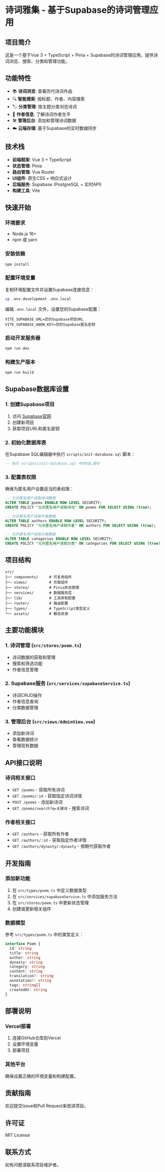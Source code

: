 # 诗词雅集 - 基于Supabase的诗词管理应用

## 项目简介

这是一个基于Vue 3 + TypeScript + Pinia + Supabase的诗词管理应用，提供诗词浏览、搜索、分类和管理功能。

## 功能特性

- 📚 **诗词浏览**: 查看历代诗词作品
- 🔍 **智能搜索**: 按标题、作者、内容搜索
- 🏷️ **分类管理**: 按主题分类浏览诗词
- 👤 **作者信息**: 了解诗词作者生平
- 🛠️ **管理后台**: 添加和管理诗词数据
- ☁️ **云端存储**: 基于Supabase的实时数据同步

## 技术栈

- **前端框架**: Vue 3 + TypeScript
- **状态管理**: Pinia
- **路由管理**: Vue Router
- **UI组件**: 原生CSS + 响应式设计
- **后端服务**: Supabase (PostgreSQL + 实时API)
- **构建工具**: Vite

## 快速开始

### 环境要求

- Node.js 16+
- npm 或 yarn

### 安装依赖

```bash
npm install
```

### 配置环境变量

复制环境配置文件并设置Supabase连接信息：

```bash
cp .env.development .env.local
```

编辑 `.env.local` 文件，设置您的Supabase配置：

```env
VITE_SUPABASE_URL=您的Supabase项目URL
VITE_SUPABASE_ANON_KEY=您的Supabase匿名密钥
```

### 启动开发服务器

```bash
npm run dev
```

### 构建生产版本

```bash
npm run build
```

## Supabase数据库设置

### 1. 创建Supabase项目

1. 访问 [Supabase官网](https://supabase.com)
2. 创建新项目
3. 获取项目URL和匿名密钥

### 2. 初始化数据库表

在Supabase SQL编辑器中执行 `scripts/init-database.sql` 脚本：

```sql
-- 执行 scripts/init-database.sql 中的SQL语句
```

### 3. 配置表权限

确保为匿名用户设置适当的表权限：

```sql
-- 允许匿名用户读取诗词数据
ALTER TABLE poems ENABLE ROW LEVEL SECURITY;
CREATE POLICY "允许匿名用户读取诗词" ON poems FOR SELECT USING (true);

-- 允许匿名用户读取作者数据
ALTER TABLE authors ENABLE ROW LEVEL SECURITY;
CREATE POLICY "允许匿名用户读取作者" ON authors FOR SELECT USING (true);

-- 允许匿名用户读取分类数据
ALTER TABLE categories ENABLE ROW LEVEL SECURITY;
CREATE POLICY "允许匿名用户读取分类" ON categories FOR SELECT USING (true);
```

## 项目结构

```
src/
├── components/     # 可复用组件
├── views/          # 页面组件
├── stores/         # Pinia状态管理
├── services/       # 数据服务层
├── lib/            # 工具库和配置
├── router/         # 路由配置
├── types/          # TypeScript类型定义
└── assets/         # 静态资源
```

## 主要功能模块

### 1. 诗词管理 (`src/stores/poem.ts`)

- 诗词数据的获取和管理
- 搜索和筛选功能
- 作者信息管理

### 2. Supabase服务 (`src/services/supabaseService.ts`)

- 诗词CRUD操作
- 作者信息查询
- 分类数据管理

### 3. 管理后台 (`src/views/AdminView.vue`)

- 添加新诗词
- 查看数据统计
- 管理现有数据

## API接口说明

### 诗词相关接口

- `GET /poems` - 获取所有诗词
- `GET /poems/:id` - 获取指定诗词详情
- `POST /poems` - 添加新诗词
- `GET /poems/search?q=关键词` - 搜索诗词

### 作者相关接口

- `GET /authors` - 获取所有作者
- `GET /authors/:id` - 获取指定作者详情
- `GET /authors/dynasty/:dynasty` - 按朝代获取作者

## 开发指南

### 添加新功能

1. 在 `src/types/poem.ts` 中定义数据类型
2. 在 `src/services/supabaseService.ts` 中添加服务方法
3. 在 `src/stores/poem.ts` 中更新状态管理
4. 创建或更新相关组件

### 数据模型

参考 `src/types/poem.ts` 中的类型定义：

```typescript
interface Poem {
  id: string
  title: string
  author: string
  dynasty: string
  category: string
  content: string
  translation?: string
  annotation?: string
  tags: string[]
  createdAt: string
}
```

## 部署说明

### Vercel部署

1. 连接GitHub仓库到Vercel
2. 设置环境变量
3. 部署项目

### 其他平台

确保设置正确的环境变量和构建配置。

## 贡献指南

欢迎提交Issue和Pull Request来改进项目。

## 许可证

MIT License

## 联系方式

如有问题请联系项目维护者。